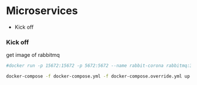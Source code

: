 # Microservices
* Kick off 

### Kick off
get image of rabbitmq
```sh
#docker run -p 15672:15672 -p 5672:5672 --name rabbit-corona rabbitmq:3-management

docker-compose -f docker-compose.yml -f docker-compose.override.yml up -d
```
